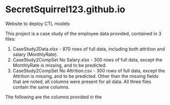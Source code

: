 # SecretSquirrel123.github.io
Website to deploy CTL models

This project is a case study of the employee data provided, contained in 3 files:
1) CaseStudy2Data.xlsx - 870 rows of full data, including both attrition and salary (MonthlyRate).
2) CaseStudy2CompSet No Salary.xlsx - 300 rows of full data, except the MonthlyRate is missing, and to be predicted.
3) CaseStudy2CompSet No Attrition.csv - 300 rows of full data, except the Attrition is missing, and to be predicted.
Other than the missing fields that are noted, all columns were present for all data. All three files contain the same columns.

The following are the columns provided in the 
